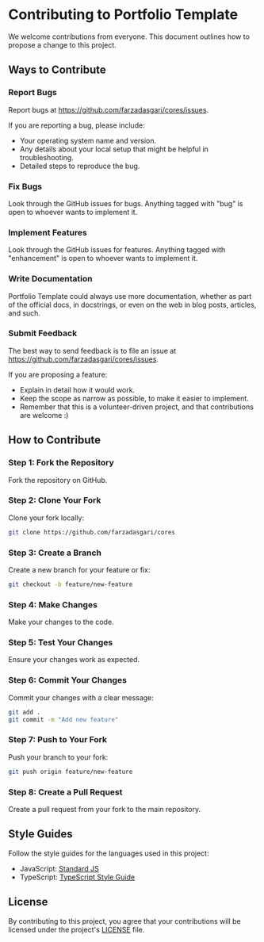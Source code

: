 # Contributing to Portfolio Template

We welcome contributions from everyone. This document outlines how to propose a change to this project.

## Ways to Contribute

### Report Bugs

Report bugs at https://github.com/farzadasgari/cores/issues.

If you are reporting a bug, please include:

- Your operating system name and version.
- Any details about your local setup that might be helpful in troubleshooting.
- Detailed steps to reproduce the bug.

### Fix Bugs

Look through the GitHub issues for bugs. Anything tagged with "bug" is open to whoever wants to implement it.

### Implement Features

Look through the GitHub issues for features. Anything tagged with "enhancement" is open to whoever wants to implement it.

### Write Documentation

Portfolio Template could always use more documentation, whether as part of the official docs, in docstrings, or even on the web in blog posts, articles, and such.

### Submit Feedback

The best way to send feedback is to file an issue at https://github.com/farzadasgari/cores/issues.

If you are proposing a feature:

- Explain in detail how it would work.
- Keep the scope as narrow as possible, to make it easier to implement.
- Remember that this is a volunteer-driven project, and that contributions are welcome :)

## How to Contribute

### Step 1: Fork the Repository

Fork the repository on GitHub.

### Step 2: Clone Your Fork

Clone your fork locally:

```bash
git clone https://github.com/farzadasgari/cores
```

### Step 3: Create a Branch

Create a new branch for your feature or fix:

```bash
git checkout -b feature/new-feature
```

### Step 4: Make Changes

Make your changes to the code.

### Step 5: Test Your Changes

Ensure your changes work as expected.

### Step 6: Commit Your Changes

Commit your changes with a clear message:

```bash
git add .
git commit -m "Add new feature"
```

### Step 7: Push to Your Fork

Push your branch to your fork:

```bash
git push origin feature/new-feature
```

### Step 8: Create a Pull Request

Create a pull request from your fork to the main repository.

## Style Guides

Follow the style guides for the languages used in this project:

- JavaScript: [Standard JS](https://standardjs.com/)
- TypeScript: [TypeScript Style Guide](https://github.com/Microsoft/TypeScript/wiki/Coding-guidelines)

## License

By contributing to this project, you agree that your contributions will be licensed under the project's [LICENSE](https://github.com/farzadasgari/cores/blob/main/LICENSE) file.